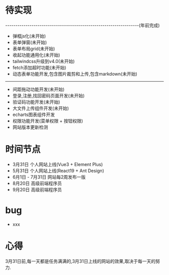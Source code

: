 # 待实现
------------------------------------------------------------------(年前完成)
- 弹框js化(未开始)
- 表单弹窗(未开始)
- 表单布局grid(未开始)
- 收起功能通用化(未开始)
- tailwindcss升级到v4.0(未开始)
- fetch添加超时功能(未开始)
- 动态表单功能开发,包含图片裁剪和上传,包含markdown(未开始)
------------------------------------------------------------------
- 间距拖动功能开发(未开始)
- 登录,注册,找回密码页面开发(未开始)
- 验证码功能开发(未开始)
- 大文件上传组件开发(未开始)
- echarts图表组件开发
- 权限功能开发(菜单权限 + 按钮权限)
- 网站版本更新检测

# 时间节点
- 3月31日 个人网站上线(Vue3 + Element Plus)
- 5月31日 个人网站上线(React19 + Ant Design)
- 6月1日 - 7月31日 网站每2周发布一版
- 8月20日 高级前端程序员
- 9月20日 高级前端程序员

# bug
- xxx

# 心得
3月31日前,每一天都是任务满满的,3月31日上线的网站的效果,取决于每一天的努力.